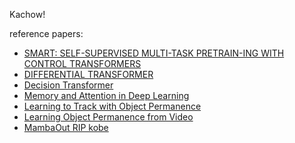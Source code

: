 Kachow!

reference papers:
 - [SMART: SELF-SUPERVISED MULTI-TASK PRETRAIN-ING WITH CONTROL TRANSFORMERS](https://arxiv.org/pdf/2301.09816)
 - [DIFFERENTIAL TRANSFORMER](https://arxiv.org/pdf/2410.05258)
 - [Decision Transformer](https://arxiv.org/pdf/2106.01345)
 - [Memory and Attention in Deep Learning](https://arxiv.org/pdf/2107.01390)
 - [Learning to Track with Object Permanence](https://openaccess.thecvf.com/content/ICCV2021/papers/Tokmakov_Learning_To_Track_With_Object_Permanence_ICCV_2021_paper.pdf)
 - [Learning Object Permanence from Video](https://www.ecva.net/papers/eccv_2020/papers_ECCV/papers/123610035.pdf)
 - [MambaOut RIP kobe](https://arxiv.org/pdf/2405.07992)
